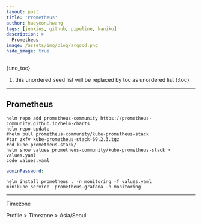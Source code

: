 ```yaml
---
layout: post
title: 'Prometheus' 
author: haeyeon.hwang
tags: [jenkins, github, pipeline, kaniko]
description: >
  Prometheus 
image: /assets/img/blog/argocd.png
hide_image: true
---
```


{:.no_toc}
1. this unordered seed list will be replaced by toc as unordered list
{:toc}

---

## Prometheus

~~~console
helm repo add prometheus-community https://prometheus-community.github.io/helm-charts
helm repo update
#helm pull prometheus-community/kube-prometheus-stack
#tar zxfv kube-prometheus-stack-69.2.3.tgz
#cd kube-prometheus-stack/
helm show values prometheus-community/kube-prometheus-stack > values.yaml
code values.yaml
~~~

~~~yaml
adminPassword:
~~~

~~~console
helm install prometheus . -n monitoring -f values.yaml
minikube service  prometheus-grafana -n monitoring
~~~

---
Timezone

Profile > Timezone > Asia/Seoul